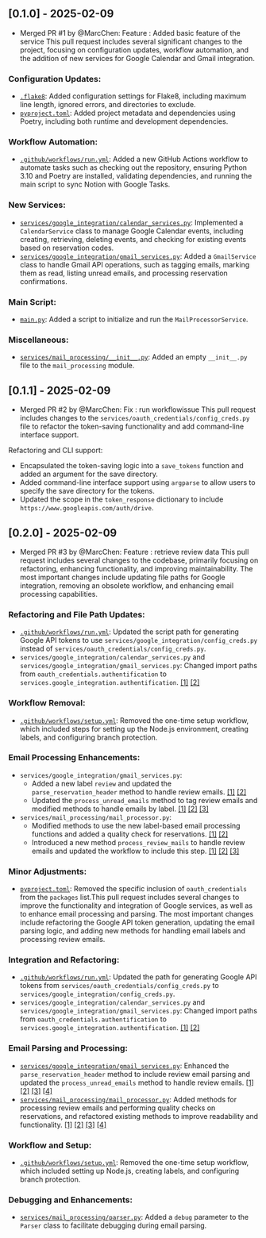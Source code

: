 ## [0.1.0] - 2025-02-09
- Merged PR #1 by @MarcChen: Feature : Added basic feature of the service 
This pull request includes several significant changes to the project, focusing on configuration updates, workflow automation, and the addition of new services for Google Calendar and Gmail integration.

### Configuration Updates:
* [`.flake8`](diffhunk://#diff-6951dbb399883798a226c1fb496fdb4183b1ab48865e75eddecf6ceb6cf46442R1-R11): Added configuration settings for Flake8, including maximum line length, ignored errors, and directories to exclude.
* [`pyproject.toml`](diffhunk://#diff-50c86b7ed8ac2cf95bd48334961bf0530cdc77b5a56f852c5c61b89d735fd711R1-R33): Added project metadata and dependencies using Poetry, including both runtime and development dependencies.

### Workflow Automation:
* [`.github/workflows/run.yml`](diffhunk://#diff-a3ddd7238fc6e36daeb0ef76e93fe15cc87824bd3299888075210c5ca6a474d3R1-R108): Added a new GitHub Actions workflow to automate tasks such as checking out the repository, ensuring Python 3.10 and Poetry are installed, validating dependencies, and running the main script to sync Notion with Google Tasks.

### New Services:
* [`services/google_integration/calendar_services.py`](diffhunk://#diff-c7f9db28c79275a0e196974bd022be6e4429bb6f5559ff021e643c0425d9df51R1-R199): Implemented a `CalendarService` class to manage Google Calendar events, including creating, retrieving, deleting events, and checking for existing events based on reservation codes.
* [`services/google_integration/gmail_services.py`](diffhunk://#diff-56e00a66c727615e2c7dc860090ab5b71b5e798314479f5137c9686478422c46R1-R244): Added a `GmailService` class to handle Gmail API operations, such as tagging emails, marking them as read, listing unread emails, and processing reservation confirmations.

### Main Script:
* [`main.py`](diffhunk://#diff-b10564ab7d2c520cdd0243874879fb0a782862c3c902ab535faabe57d5a505e1R1-R5): Added a script to initialize and run the `MailProcessorService`.

### Miscellaneous:
* [`services/mail_processing/__init__.py`](diffhunk://#diff-065145409c352805812a26bcd8495b7fa58f65f22fd0690a64df96841b68b3b5R1-R2): Added an empty `__init__.py` file to the `mail_processing` module.

## [0.1.1] - 2025-02-09
- Merged PR #2 by @MarcChen: Fix : run workflowissue
This pull request includes changes to the `services/oauth_credentials/config_creds.py` file to refactor the token-saving functionality and add command-line interface support.

Refactoring and CLI support:

* Encapsulated the token-saving logic into a `save_tokens` function and added an argument for the save directory.
* Added command-line interface support using `argparse` to allow users to specify the save directory for the tokens.
* Updated the scope in the `token_response` dictionary to include `https://www.googleapis.com/auth/drive`.

## [0.2.0] - 2025-02-09
- Merged PR #3 by @MarcChen: Feature : retrieve review data
This pull request includes several changes to the codebase, primarily focusing on refactoring, enhancing functionality, and improving maintainability. The most important changes include updating file paths for Google integration, removing an obsolete workflow, and enhancing email processing capabilities.

### Refactoring and File Path Updates:
* [`.github/workflows/run.yml`](diffhunk://#diff-a3ddd7238fc6e36daeb0ef76e93fe15cc87824bd3299888075210c5ca6a474d3L96-R96): Updated the script path for generating Google API tokens to use `services/google_integration/config_creds.py` instead of `services/oauth_credentials/config_creds.py`.
* `services/google_integration/calendar_services.py` and `services/google_integration/gmail_services.py`: Changed import paths from `oauth_credentials.authentification` to `services.google_integration.authentification`. [[1]](diffhunk://#diff-c7f9db28c79275a0e196974bd022be6e4429bb6f5559ff021e643c0425d9df51L10-R10) [[2]](diffhunk://#diff-56e00a66c727615e2c7dc860090ab5b71b5e798314479f5137c9686478422c46L10-R11)

### Workflow Removal:
* [`.github/workflows/setup.yml`](diffhunk://#diff-21b2bb33643eb2ddec63535b53d81e3dbf12907d4ead032a90327495ff3e7641L1-L65): Removed the one-time setup workflow, which included steps for setting up the Node.js environment, creating labels, and configuring branch protection.

### Email Processing Enhancements:
* `services/google_integration/gmail_services.py`: 
  - Added a new label `review` and updated the `parse_reservation_header` method to handle review emails. [[1]](diffhunk://#diff-56e00a66c727615e2c7dc860090ab5b71b5e798314479f5137c9686478422c46R38) [[2]](diffhunk://#diff-56e00a66c727615e2c7dc860090ab5b71b5e798314479f5137c9686478422c46L183-R213)
  - Updated the `process_unread_emails` method to tag review emails and modified methods to handle emails by label. [[1]](diffhunk://#diff-56e00a66c727615e2c7dc860090ab5b71b5e798314479f5137c9686478422c46L207-R226) [[2]](diffhunk://#diff-56e00a66c727615e2c7dc860090ab5b71b5e798314479f5137c9686478422c46R236-R243) [[3]](diffhunk://#diff-56e00a66c727615e2c7dc860090ab5b71b5e798314479f5137c9686478422c46L229-R271)
* `services/mail_processing/mail_processor.py`: 
  - Modified methods to use the new label-based email processing functions and added a quality check for reservations. [[1]](diffhunk://#diff-461eeb680ac665674f514f3bf1a1bc583a620a9ac28854f873df69120275984eR14-R41) [[2]](diffhunk://#diff-461eeb680ac665674f514f3bf1a1bc583a620a9ac28854f873df69120275984eR90-R137)
  - Introduced a new method `process_review_mails` to handle review emails and updated the workflow to include this step. [[1]](diffhunk://#diff-461eeb680ac665674f514f3bf1a1bc583a620a9ac28854f873df69120275984eR171) [[2]](diffhunk://#diff-461eeb680ac665674f514f3bf1a1bc583a620a9ac28854f873df69120275984eL152-L182) [[3]](diffhunk://#diff-461eeb680ac665674f514f3bf1a1bc583a620a9ac28854f873df69120275984eL198-R252)

### Minor Adjustments:
* [`pyproject.toml`](diffhunk://#diff-50c86b7ed8ac2cf95bd48334961bf0530cdc77b5a56f852c5c61b89d735fd711L7): Removed the specific inclusion of `oauth_credentials` from the `packages` list.This pull request includes several changes to improve the functionality and integration of Google services, as well as to enhance email processing and parsing. The most important changes include refactoring the Google API token generation, updating the email parsing logic, and adding new methods for handling email labels and processing review emails.

### Integration and Refactoring:

* [`.github/workflows/run.yml`](diffhunk://#diff-a3ddd7238fc6e36daeb0ef76e93fe15cc87824bd3299888075210c5ca6a474d3L96-R96): Updated the path for generating Google API tokens from `services/oauth_credentials/config_creds.py` to `services/google_integration/config_creds.py`.
* `services/google_integration/calendar_services.py` and `services/google_integration/gmail_services.py`: Changed import paths from `oauth_credentials.authentification` to `services.google_integration.authentification`. [[1]](diffhunk://#diff-c7f9db28c79275a0e196974bd022be6e4429bb6f5559ff021e643c0425d9df51L10-R10) [[2]](diffhunk://#diff-56e00a66c727615e2c7dc860090ab5b71b5e798314479f5137c9686478422c46L10-R11)

### Email Parsing and Processing:

* [`services/google_integration/gmail_services.py`](diffhunk://#diff-56e00a66c727615e2c7dc860090ab5b71b5e798314479f5137c9686478422c46L183-R213): Enhanced the `parse_reservation_header` method to include review email parsing and updated the `process_unread_emails` method to handle review emails. [[1]](diffhunk://#diff-56e00a66c727615e2c7dc860090ab5b71b5e798314479f5137c9686478422c46L183-R213) [[2]](diffhunk://#diff-56e00a66c727615e2c7dc860090ab5b71b5e798314479f5137c9686478422c46L207-R226) [[3]](diffhunk://#diff-56e00a66c727615e2c7dc860090ab5b71b5e798314479f5137c9686478422c46R236-R243) [[4]](diffhunk://#diff-56e00a66c727615e2c7dc860090ab5b71b5e798314479f5137c9686478422c46L229-R271)
* [`services/mail_processing/mail_processor.py`](diffhunk://#diff-461eeb680ac665674f514f3bf1a1bc583a620a9ac28854f873df69120275984eR90-R137): Added methods for processing review emails and performing quality checks on reservations, and refactored existing methods to improve readability and functionality. [[1]](diffhunk://#diff-461eeb680ac665674f514f3bf1a1bc583a620a9ac28854f873df69120275984eR90-R137) [[2]](diffhunk://#diff-461eeb680ac665674f514f3bf1a1bc583a620a9ac28854f873df69120275984eR171) [[3]](diffhunk://#diff-461eeb680ac665674f514f3bf1a1bc583a620a9ac28854f873df69120275984eL152-L182) [[4]](diffhunk://#diff-461eeb680ac665674f514f3bf1a1bc583a620a9ac28854f873df69120275984eL198-R252)

### Workflow and Setup:

* [`.github/workflows/setup.yml`](diffhunk://#diff-21b2bb33643eb2ddec63535b53d81e3dbf12907d4ead032a90327495ff3e7641L1-L65): Removed the one-time setup workflow, which included setting up Node.js, creating labels, and configuring branch protection.

### Debugging and Enhancements:

* [`services/mail_processing/parser.py`](diffhunk://#diff-c08f5a1148c23251f9e5c8ac593a309758f3f8427c1119499d05f5f3c3a38949L13-R20): Added a `debug` parameter to the `Parser` class to facilitate debugging during email parsing.

